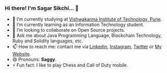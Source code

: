 ### Hi there! I'm Sagar Sikchi... 👋

<!--
**SagarSikchi/SagarSikchi** is a ✨ _special_ ✨ repository because its `README.md` (this file) appears on your GitHub profile.
Here are some ideas to get you started: -->
<!-- 
- 🤔 I’m looking for help with ... 
-->
- 🔭 I’m currently studying at [Vishwakarma Institute of Technology, Pune](http://www.vit.edu/).
- 🌱 I’m currently learning as an Information Technology student.
- 👯 I’m looking to collaborate on Open Source projects.
- 💬 Ask me about Java Programming Language, Blockchain Technology, Ruby and Solidity languages, etc.
- 📫 How to reach me: contact me via [Linkedin](https://www.linkedin.com/in/sagar-sikchi/), [Instagram](https://www.instagram.com/___sagar.sikchi___/), [Twitter](https://twitter.com/sikchisagar) or [My Website](https://www.sos9330newcreations.com/).
- 😄 Pronouns: **Saggy**.
- ⚡ Fun fact: I like to play Chess and Call of Duty mobile.
